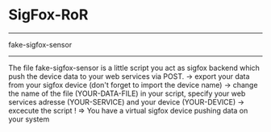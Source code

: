 # SigFox-RoR

**********************************
fake-sigfox-sensor
**********************************
The file fake-sigfox-sensor is a little script you act as sigfox backend which push the device data to your web services via POST. 
-> export your data from your sigfox device (don't forget to import the device name)
-> change the name of the file (YOUR-DATA-FILE) in your script, specify your web services adresse (YOUR-SERVICE) and your device (YOUR-DEVICE)
-> excecute the script !
=> You have a virtual sigfox device  pushing data on your system
